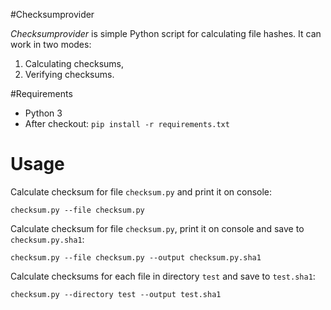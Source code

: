 #Checksumprovider

_Checksumprovider_ is simple Python script for calculating file hashes. It can work in two modes:

1. Calculating checksums,
2. Verifying checksums.

#Requirements

* Python 3
* After checkout: `pip install -r requirements.txt`

# Usage

Calculate checksum for file `checksum.py` and print it on console:
```
checksum.py --file checksum.py
```

Calculate checksum for file `checksum.py`, print it on console and save to `checksum.py.sha1`:
```
checksum.py --file checksum.py --output checksum.py.sha1
```

Calculate checksums for each file in directory `test` and save to `test.sha1`:

```
checksum.py --directory test --output test.sha1
```


